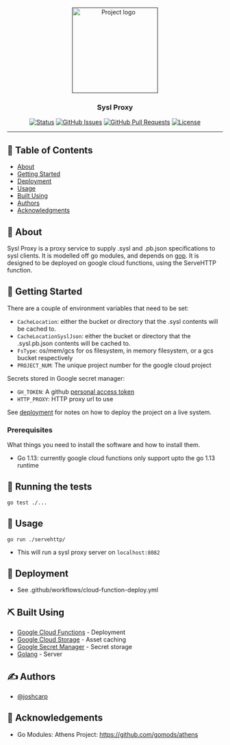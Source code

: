<p align="center">
  <a href="" rel="noopener">
 <img width=200px height=200px src="https://user-images.githubusercontent.com/32605850/97817997-df110f80-1cf3-11eb-9fae-2db765d09563.png" alt="Project logo"></a>
</p>


<h3 align="center">Sysl Proxy</h3>

<div align="center">

  [![Status](https://img.shields.io/badge/status-active-success.svg)]() 
  [![GitHub Issues](https://img.shields.io/github/issues/joshcarp/sysl-proxy)](https://github.com/joshcarp/sysl-proxy/issues)
  [![GitHub Pull Requests](https://img.shields.io/github/issues-pr/joshcarp/sysl-proxy)](https://github.com/joshcarp/sysl-proxy/pulls)
  [![License](https://img.shields.io/badge/license-apache2-blue.svg)](/LICENSE)

</div>

---


## 📝 Table of Contents
- [About](#about)
- [Getting Started](#getting_started)
- [Deployment](#deployment)
- [Usage](#usage)
- [Built Using](#built_using)
- [Authors](#authors)
- [Acknowledgments](#acknowledgement)

## 🧐 About <a name = "about"></a>
Sysl Proxy is a proxy service to supply .sysl and .pb.json specifications to sysl clients.
It is modelled off go modules, and depends on [gop](https://github.com/joshcarp/gop).
It is designed to be deployed on google cloud functions, using the ServeHTTP function.

## 🏁 Getting Started <a name = "getting_started"></a>
There are a couple of environment variables that need to be set:
- `CacheLocation`: either the bucket or directory that the .sysl contents will be cached to.
- `CacheLocationSyslJson`: either the bucket or directory that the .sysl.pb.json contents will be cached to.
- `FsType`: os/mem/gcs for os filesystem, in memory filesystem, or a gcs bucket respectively
- `PROJECT_NUM`: The unique project number for the google cloud project

Secrets stored in Google secret manager:
- `GH_TOKEN`: A github [personal access token](https://github.com/settings/tokens)
- `HTTP_PROXY`: HTTP proxy url to use

See [deployment](#deployment) for notes on how to deploy the project on a live system.

### Prerequisites
What things you need to install the software and how to install them.
- Go 1.13: currently google cloud functions only support upto the go 1.13 runtime

## 🔧 Running the tests <a name = "tests"></a>

`go test ./...`

## 🎈 Usage <a name="usage"></a>
`go run ./servehttp/`
- This will run a sysl proxy server on `localhost:8082`


## 🚀 Deployment <a name = "deployment"></a>

- See .github/workflows/cloud-function-deploy.yml

## ⛏️ Built Using <a name = "built_using"></a>
- [Google Cloud Functions](https://cloud.google.com/functions/) - Deployment
- [Google Cloud Storage](https://cloud.google.com/storage/) - Asset caching
- [Google Secret Manager](https://cloud.google.com/secret-manager) - Secret storage
- [Golang](https://golang.org/) - Server 

## ✍️ Authors <a name = "authors"></a>
- [@joshcarp](https://github.com/joshcarp)

## 🎉 Acknowledgements <a name = "acknowledgement"></a>
- Go Modules: Athens Project: https://github.com/gomods/athens 